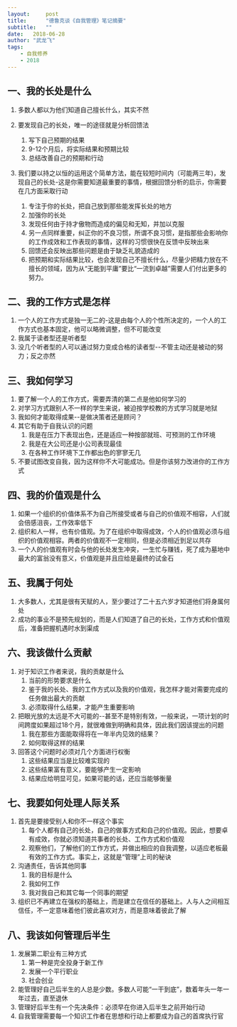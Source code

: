```yaml
---
layout:     post
title:      "德鲁克谈《自我管理》笔记摘要"
subtitle:   "" 
date:   2018-06-28
author: "武龙飞"
tags: 
    - 自我修养
    - 2018
---
```


## 一、我的长处是什么
1. 多数人都以为他们知道自己擅长什么，其实不然 
2. 要发现自己的长处，唯一的途径就是分析回馈法

    1. 写下自己预期的结果
    2. 9-12个月后，将实际结果和预期比较
    3. 总结改善自己的预期和行动


3. 我们要以持之以恒的运用这个简单方法，能在较短时间内（可能两三年)，发现自己的长处-这是你需要知道最重要的事情，根据回馈分析的启示，你需要在几方面采取行动
    1. 专注于你的长处，把自己放到那些能发挥长处的地方
    2. 加强你的长处
    3. 发现任何由于持才傲物而造成的偏见和无知，并加以克服
    4. 另一点同样重要，纠正你的不良习惯，所谓不良习惯，是指那些会影响你的工作成效和工作表现的事情，这样的习惯很快在反馈中反映出来
    5. 回馈还会反映出那些问题是由于缺乏礼貌造成的
    6. 把预期和实际结果比较，也会发现自己不擅长什么，尽量少把精力放在不擅长的领域，因为从“无能到平庸”要比“一流到卓越”需要人们付出更多的努力。


## 二、我的工作方式是怎样
1. 一个人的工作方式是独一无二的-这是由每个人的个性所决定的，一个人的工作方式也基本固定，他可以略微调整，但不可能改变
2. 我属于读者型还是听者型
3. 没几个听者型的人可以通过努力变成合格的读者型--不管主动还是被动的努力；反之亦然


## 三、我如何学习
1. 要了解一个人的工作方式，需要弄清的第二点是他如何学习的
2. 对学习方式跟别人不一样的学生来说，被迫按学校教的方式学习就是地狱
3. 我如何才能取得成果--是做决策者还是顾问？
4. 其它有助于自我认识的问题
    1. 我是在压力下表现出色，还是适应一种按部就班、可预测的工作环境
    2. 我是在大公司还是小公司表现最佳
    3. 在各种工作环境下工作都出色的寥寥无几
5. 不要试图改变自我，因为这样你不大可能成功。但是你该努力改进你的工作方式


## 四、我的价值观是什么
1. 如果一个组织的价值体系不为自己所接受或者与自己的价值观不相容，人们就会倍感沮丧，工作效率低下
2. 组织和人一样，也有价值观。为了在组织中取得成效，个人的价值观必须与组织的价值观相容。两者的价值观不一定相同，但是必须相近到足以共存
3. 一个人的价值观有时会与他的长处发生冲突，一生忙与赚钱，死了成为墓地中最大的富翁没有意义，价值观是并且应给是最终的试金石

## 五、我属于何处
1. 大多数人，尤其是很有天赋的人，至少要过了二十五六岁才知道他们将身属何处
2. 成功的事业不是预先规划的，而是人们知道了自己的长处，工作方式和价值观后，准备把握机遇时水到渠成


## 六、我该做什么贡献
1. 对于知识工作者来说，我的贡献是什么
    1. 当前的形势要求是什么
    2. 鉴于我的长处、我的工作方式以及我的价值观，我怎样才能对需要完成的任务做出最大的贡献
    3. 必须取得什么结果，才能产生重要影响
2. 把眼光放的太远是不大可能的--甚至不是特别有效，一般来说，一项计划的时间跨度如果超过18个月，就很难做到明确和具体，因此我们因该提出的问题
    1. 我在那些方面能取得将在一年半内见效的结果？
    2. 如何取得这样的结果
3. 回答这个问题时必须对几个方面进行权衡
    1. 这些结果应当是比较难实现的
    2. 这些结果富有意义，要能够产生一定影响
    3. 结果应给明显可见，如果可能的话，还应当能够衡量


## 七、我要如何处理人际关系
1. 首先是要接受别人和你不一样这个事实
    1. 每个人都有自己的长处，自己的做事方式和自己的价值观。因此，想要卓有成效，你就必须知道共事者的长处、工作方式和价值观
    2. 观察他们，了解他们的工作方式，并做出相应的自我调整，以适应老板最有效的工作方式。事实上，这就是“管理”上司的秘诀
2. 沟通责任，告诉其他同事
    1. 我的目标是什么
    2. 我如何工作
    3. 我对我自己和其它每一个同事的期望
3. 组织已不再建立在强权的基础上，而是建立在信任的基础上。人与人之间相互信任，不一定意味着他们彼此喜欢对方，而是意味着彼此了解


## 八、我该如何管理后半生
1. 发展第二职业有三种方式
    1. 第一种是完全投身于新工作
    2. 发展一个平行职业
    3. 社会创业
2. 能管理好自己后半生的人总是少数。多数人可能“一干到底”，数着年头一年一年过去，直至退休
3. 管理好后半生有一个先决条件：必须早在你进入后半生之前开始行动
4. 自我管理需要每一个知识工作者在思想和行动上都要成为自己的首席执行官
